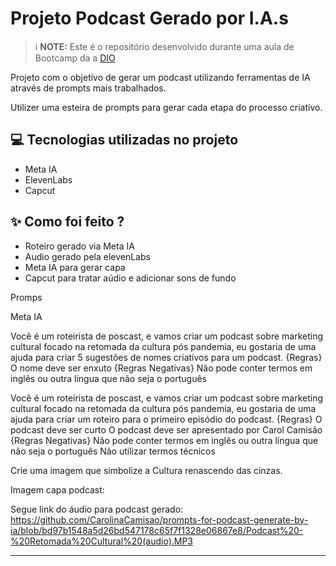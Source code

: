 # Projeto Podcast Gerado por I.A.s


 > ℹ️ **NOTE:** Este é o repositório desenvolvido durante uma aula de Bootcamp da a [DIO](https://dio.me)

Projeto com o objetivo de gerar um podcast utilizando ferramentas de IA através de prompts mais trabalhados.

Utilizer uma esteira de prompts para gerar cada etapa do processo criativo.

## 💻 Tecnologias utilizadas no projeto

- Meta IA
- ElevenLabs
- Capcut

## ✨ Como foi feito ?

- Roteiro gerado via Meta IA
- Audio gerado pela elevenLabs
- Meta IA para gerar capa
- Capcut para tratar aúdio e adicionar sons de fundo

Promps

Meta IA

Você é um roteirista de poscast, e vamos criar um podcast sobre marketing cultural focado na retomada da cultura pós pandemia, eu gostaria de uma ajuda para criar  5 sugestões de nomes criativos para um podcast.
{Regras}
O nome deve ser enxuto
{Regras Negativas}
Não pode conter termos em inglês ou outra língua que não seja o português

Você é um roteirista de poscast, e vamos criar um podcast sobre marketing cultural focado na retomada da cultura pós pandemia, eu gostaria de uma ajuda para criar  um roteiro para o primeiro episódio do podcast.
{Regras}
O podcast deve ser curto
O podcast deve ser apresentado por Carol Camisão
{Regras Negativas}
Não pode conter termos em inglês ou outra língua que não seja o português
Não utilizar termos técnicos

Crie uma imagem que simbolize a Cultura renascendo das cinzas.

Imagem capa podcast: 


Segue link do áudio para podcast gerado: https://github.com/CarolinaCamisao/prompts-for-podcast-generate-by-ia/blob/bd97b1548a5d26bd547178c65f7f1328e06867e8/Podcast%20-%20Retomada%20Cultural%20(audio).MP3 

---
